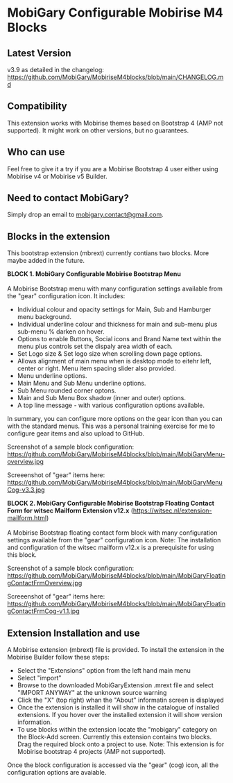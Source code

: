 # MobiGary Configurable Mobirise M4 Blocks

## <b>Latest Version</b><br>
v3.9 as detailed in the changelog:
https://github.com/MobiGary/MobiriseM4blocks/blob/main/CHANGELOG.md

## <b>Compatibility</b><br>
This extension works with Mobirise themes based on Bootstrap 4 (AMP not supported). It might work on other versions, but no guarantees.

## <b>Who can use</b><br>
Feel free to give it a try if you are a Mobirise Bootstrap 4 user either using Mobirise v4 or Mobirise v5 Builder.

## <b>Need to contact MobiGary?</b><br>
Simply drop an email to mobigary.contact@gmail.com.

## <b>Blocks in the extension</b><br>

This bootstrap extension (mbrext) currently contians two blocks. More maybe added in the future.

<b>BLOCK 1. MobiGary Configurable Mobirise Bootstrap Menu</b><br><br>
A Mobirise Bootstrap menu with many configuration settings available from the "gear" configuration icon. It includes:
- Individual colour and opacity settings for Main, Sub and Hamburger menu background.
- Individual underline colour and thickness for main and sub-menu plus sub-menu % darken on hover.
- Options to enable Buttons, Social icons and Brand Name text within the menu plus controls set the dispaly area width of each.
- Set Logo size & Set logo size when scrolling down page options.
- Allows alignment of main menu when is desktop mode to eitehr left, center or right. Menu item spacing slider also provided.
- Menu underline options.
- Main Menu and Sub Menu underline options.
- Sub Menu rounded corner optons.
- Main and Sub Menu Box shadow (inner and outer) options.
- A top line message - with various configuration options available.

In summary, you can configure more options on the gear icon than you can with the standard menus. This was a personal training exercise for me to configure gear items and also upload to GitHub.

Screenshot of a sample block configuration:<br>
https://github.com/MobiGary/MobiriseM4blocks/blob/main/MobiGaryMenu-overview.jpg

Screeenshot of "gear" items here:<br>
https://github.com/MobiGary/MobiriseM4blocks/blob/main/MobiGaryMenuCog-v3.3.jpg

<b>BLOCK 2. MobiGary Configurable Mobirise Bootstrap Floating Contact Form for witsec Mailform Extension v12.x</b> (https://witsec.nl/extension-mailform.html)<br><br>
A Mobirise Bootstrap floating contact form block with many configuration settings available from the "gear" configuration icon. 
Note: The installation and configuration of the witsec mailform v12.x is a prerequisite for using this block.

Screenshot of a sample block configuration:<br>
https://github.com/MobiGary/MobiriseM4blocks/blob/main/MobiGaryFloatingContactFrmOverview.jpg

Screeenshot of "gear" items here:<br>
https://github.com/MobiGary/MobiriseM4blocks/blob/main/MobiGaryFloatingContactFrmCog-v1.1.jpg

## <b>Extension Installation and use</b><br>
A Mobirise extension (mbrext) file is provided. To install the extension in the Mobirise Builder follow these steps:
- Select the "Extensions" option from the left hand main menu
- Select "import"
- Browse to the downloaded MobiGaryExtension .mrext file and select "IMPORT ANYWAY" at the unknown source warning
- Click the "X" (top right) whan the "About" informatin screen is displayed
- Once the extension is installed it will show in the catalogue of installed extensions. If you hover over the installed extension it will show version information.
- To use blocks within the extension locate the "mobigary" category on the Block-Add screen. Currently this extension contains two blocks. Drag the required block onto a project to use.
Note: This extension is for Mobirise bootstrap 4 projects (AMP not supported). 

Once the block configuration is accessed via the "gear" (cog) icon, all the configuration options are avaiable.
